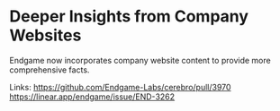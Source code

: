 # Deeper Insights from Company Websites

Endgame now incorporates company website content to provide more comprehensive facts.

Links:
https://github.com/Endgame-Labs/cerebro/pull/3970
https://linear.app/endgame/issue/END-3262
